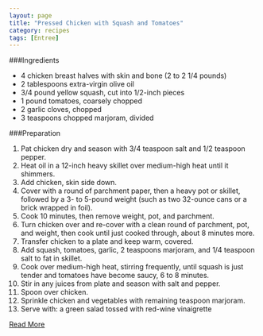 ```yaml
---
layout: page
title: "Pressed Chicken with Squash and Tomatoes"
category: recipes
tags: [Entree]
---
```



###Ingredients
* 4 chicken breast halves with skin and bone (2 to 2 1/4 pounds)
* 2 tablespoons extra-virgin olive oil
* 3/4 pound yellow squash, cut into 1/2-inch pieces
* 1 pound tomatoes, coarsely chopped
* 2 garlic cloves, chopped
* 3 teaspoons chopped marjoram, divided

###Preparation

1. Pat chicken dry and season with 3/4 teaspoon salt and 1/2 teaspoon pepper. 
1. Heat oil in a 12-inch heavy skillet over medium-high heat until it shimmers.
1. Add chicken, skin side down. 
1. Cover with a round of parchment paper, then a heavy pot or skillet, followed by a 3- to 5-pound weight (such as two 32-ounce cans or a brick wrapped in foil). 
1. Cook 10 minutes, then remove weight, pot, and parchment.
1. Turn chicken over and re-cover with a clean round of parchment, pot, and weight, then cook until just cooked through, about 8 minutes more. 
1. Transfer chicken to a plate and keep warm, covered.
1. Add squash, tomatoes, garlic, 2 teaspoons marjoram, and 1/4 teaspoon salt to fat in skillet. 
1. Cook over medium-high heat, stirring frequently, until squash is just tender and tomatoes have become saucy, 6 to 8 minutes. 
1. Stir in any juices from plate and season with salt and pepper. 
1. Spoon over chicken.
1. Sprinkle chicken and vegetables with remaining teaspoon marjoram.
1. Serve with: a green salad tossed with red-wine vinaigrette

[Read More](http://www.epicurious.com:80/recipes/food/views/Pressed-Chicken-with-Yellow-Squash-and-Tomatoes-243169#ixzz1pmdQiBX6)